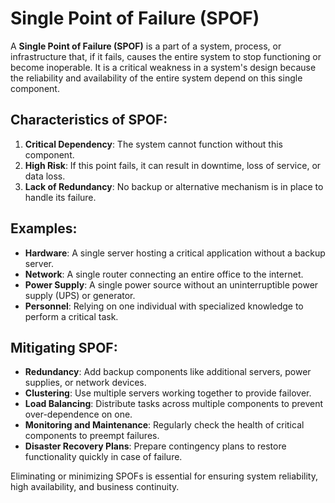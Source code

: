 # Single Point of Failure (SPOF)

A **Single Point of Failure (SPOF)** is a part of a system, process, or infrastructure that, if it fails, causes the entire system to stop functioning or become inoperable. It is a critical weakness in a system's design because the reliability and availability of the entire system depend on this single component.

## Characteristics of SPOF:
1. **Critical Dependency**: The system cannot function without this component.
2. **High Risk**: If this point fails, it can result in downtime, loss of service, or data loss.
3. **Lack of Redundancy**: No backup or alternative mechanism is in place to handle its failure.

## Examples:
- **Hardware**: A single server hosting a critical application without a backup server.
- **Network**: A single router connecting an entire office to the internet.
- **Power Supply**: A single power source without an uninterruptible power supply (UPS) or generator.
- **Personnel**: Relying on one individual with specialized knowledge to perform a critical task.

## Mitigating SPOF:
- **Redundancy**: Add backup components like additional servers, power supplies, or network devices.
- **Clustering**: Use multiple servers working together to provide failover.
- **Load Balancing**: Distribute tasks across multiple components to prevent over-dependence on one.
- **Monitoring and Maintenance**: Regularly check the health of critical components to preempt failures.
- **Disaster Recovery Plans**: Prepare contingency plans to restore functionality quickly in case of failure.

Eliminating or minimizing SPOFs is essential for ensuring system reliability, high availability, and business continuity.
